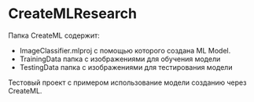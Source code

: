 # CreateMLResearch

Папка CreateML содержит:
- ImageClassifier.mlproj с помощью которого создана ML Model.
- TrainingData папка с изображениями для обучения модели
- TestingData папка с изображениями для тестирования модели

Тестовый проект с примером использование модели созданию через CreateML.

